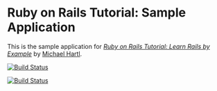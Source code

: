 # Ruby on Rails Tutorial: Sample Application

This is the sample application for
[*Ruby on Rails Tutorial: Learn Rails by Example*](http://railstutorial.org/)
by [Michael Hartl](http://michaelhartl.com/).

[![Build Status](https://travis-ci.org/jasnow/sample_app_3_2.png)](https://travis-ci.org/jasnow/sample_app_3_2)

[![Build Status](https://gemnasium.com/jasnow/sample_app_3_2.png?travis)](https://gemnasium.com/jasnow/sample_app_3_2.png?travis)

